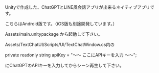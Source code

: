 Unityで作成した、ChatGPTとLINE風会話アプリが出来るネイティブアプリです。

こちらはAndroid版です。（iOS版も別途開発しています。）

Assets/main.unitypackage
から起動して下さい。

Assets/TextChatUI/Scripts/UI/TextChatWindow.cs内の

private readonly string apiKey = "〜〜 ここにAPIキーを入力 〜〜";

にChatGPTのAPIキーを入力してからシーン再生して下さい。
